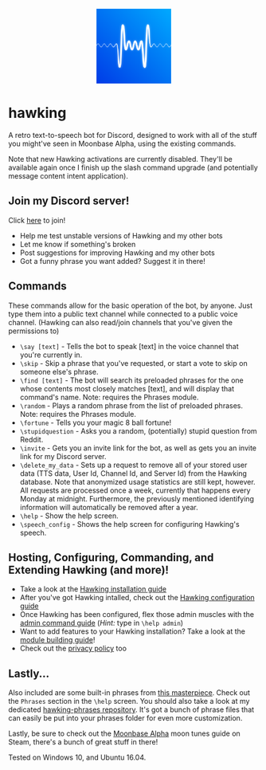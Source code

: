 <p align="center"><img src="https://raw.githubusercontent.com/naschorr/hawking/master/resources/hawking-avatar.png" width="150"/></p>

# hawking
A retro text-to-speech bot for Discord, designed to work with all of the stuff you might've seen in Moonbase Alpha, using the existing commands.

Note that new Hawking activations are currently disabled. They'll be available again once I finish up the slash command upgrade (and potentially message content intent application).


## Join my Discord server!
Click [here](https://discord.gg/JJqx8C4) to join!
- Help me test unstable versions of Hawking and my other bots
- Let me know if something's broken
- Post suggestions for improving Hawking and my other bots
- Got a funny phrase you want added? Suggest it in there!

## Commands
These commands allow for the basic operation of the bot, by anyone. Just type them into a public text channel while connected to a public voice channel. (Hawking can also read/join channels that you've given the permissions to)
- `\say [text]` - Tells the bot to speak [text] in the voice channel that you're currently in.
- `\skip` - Skip a phrase that you've requested, or start a vote to skip on someone else's phrase.
- `\find [text]` - The bot will search its preloaded phrases for the one whose contents most closely matches [text], and will display that command's name. Note: requires the Phrases module.
- `\random` - Plays a random phrase from the list of preloaded phrases. Note: requires the Phrases module.
- `\fortune` - Tells you your magic 8 ball fortune!
- `\stupidquestion` - Asks you a random, (potentially) stupid question from Reddit.
- `\invite` - Gets you an invite link for the bot, as well as gets you an invite link for my Discord server.
- `\delete_my_data` - Sets up a request to remove all of your stored user data (TTS data, User Id, Channel Id, and Server Id) from the Hawking database. Note that anonymized usage statistics are still kept, however. All requests are processed once a week, currently that happens every Monday at midnight. Furthermore, the previously mentioned identifying information will automatically be removed after a year.
- `\help` - Show the help screen.
- `\speech_config` - Shows the help screen for configuring Hawking's speech.

## Hosting, Configuring, Commanding, and Extending Hawking (and more)!
- Take a look at the [Hawking installation guide](https://github.com/naschorr/hawking/blob/master/docs/installing_hawking.md)
- After you've got Hawking intalled, check out the [Hawking configuration guide](https://github.com/naschorr/hawking/blob/master/docs/configuring_hawking.md)
- Once Hawking has been configured, flex those admin muscles with the [admin command guide](https://github.com/naschorr/hawking/blob/master/docs/admin_commands.md) (_Hint:_ type in `\help admin`)
- Want to add features to your Hawking installation? Take a look at the [module building guide](https://github.com/naschorr/hawking/blob/master/docs/building_modules.md)!
- Check out the [privacy policy](https://github.com/naschorr/hawking/blob/master/docs/privacy_policy.md) too

## Lastly...
Also included are some built-in phrases from [this masterpiece](https://www.youtube.com/watch?v=1B488z1MmaA). Check out the `Phrases` section in the `\help` screen. You should also take a look at my dedicated [hawking-phrases repository](https://github.com/naschorr/hawking-phrases). It's got a bunch of phrase files that can easily be put into your phrases folder for even more customization.

Lastly, be sure to check out the [Moonbase Alpha](https://steamcommunity.com/sharedfiles/filedetails/?id=482628855) moon tunes guide on Steam, there's a bunch of great stuff in there!

Tested on Windows 10, and Ubuntu 16.04.
